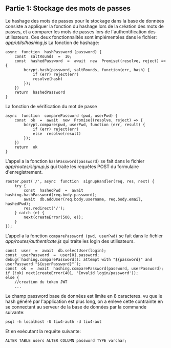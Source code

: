 ﻿## Partie 1: Stockage des mots de passes
Le hashage des mots de passes pour le stockage dans la base de données consiste a appliquer la fonction du hashage lors de la création des mots de passes, et a comparer les mots de passes lors de l'authentification des utilisateurs.
Ces deux fonctionnalités sont implémentées dans le fichier: *app/utils/hashing.js*
La fonction de hashage:

    async  function  hashPassword (password) {
	    const  saltRounds  =  10;
	    const  hashedPassword  =  await  new  Promise((resolve, reject) => {
		    bcrypt.hash(password, saltRounds, function(err, hash) {
			    if (err) reject(err)
			    resolve(hash)
		    });
	    })
	    return  hashedPassword
    }

La fonction de vérification du mot de passe

    async  function  comparePassword (pwd, userPwd) {
	    const  ok  =  await  new  Promise((resolve, reject) => {
		    bcrypt.compare(pwd, userPwd, function (err, result) {
			    if (err) reject(err)
			    else  resolve(result)
		    });
	    })
	    return  ok
    }
L’appel a la fonction `hashPassword(password)` se fait dans le fichier *app/routes/signup.js* qui traite les requêtes POST du formulaire d'enregistrement.

    router.post('/', async  function  signupHandler(req, res, next) {
	    try {
		    const  hashedPwd  =  await hashing.hashPassword(req.body.password);
		    await  db.addUser(req.body.username, req.body.email, hashedPwd);
		    res.redirect('/');
	    } catch (e) {
		    next(createError(500, e));
	    }
	});
L’appel a la fonction `comparePassword (pwd, userPwd)` se fait dans le fichier *app/routes/authenticate.js* qui traite les login des utilisateurs.

    const  user  =  await  db.selectUser(login);
    const  userPassword  =  user[0].password;
    debug(`hashing.comparePassword(): attempt with "${password}" and userPassword "${userPassword}"`);
    const  ok  =  await  hashing.comparePassword(password, userPassword);
    if (!ok) next(createError(401, 'Invalid login/password'));
    else {
	    //creation du token JWT
	    ...
Le champ password base de données est limite en 8 caracteres. vu que le hash généré par l'application est plus long, on a enleve cette contrainte en se connectant au serveur de la base de données par la commande suivante:

    psql -h localhost -U tiw4-auth -d tiw4-aut
Et en exécutant la requête suivante:

    ALTER TABLE users ALTER COLUMN password TYPE varchar;

